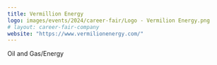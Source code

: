```yaml
---
title: Vermillion Energy
logo: images/events/2024/career-fair/Logo - Vermilion Energy.png
# layout: career-fair-company
website: "https://www.vermilionenergy.com/"
---
```


Oil and Gas/Energy
